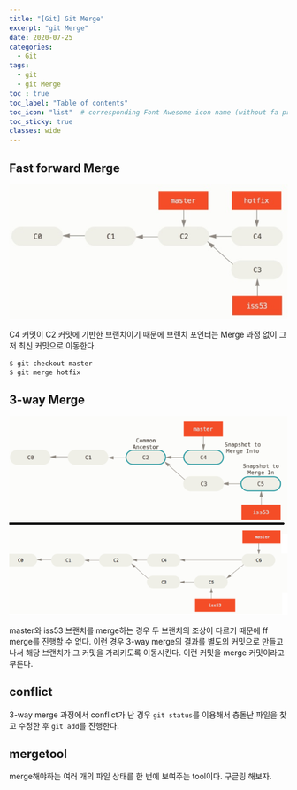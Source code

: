 ```yaml
---
title: "[Git] Git Merge"
excerpt: "git Merge"
date: 2020-07-25
categories:
  - Git
tags:
  - git 
  - git Merge
toc : true
toc_label: "Table of contents"
toc_icon: "list"  # corresponding Font Awesome icon name (without fa prefix)
toc_sticky: true
classes: wide
---
```


## Fast forward Merge

![git-1](/assets/images/git/git-1.jpg)  

C4 커밋이 C2 커밋에 기반한 브랜치이기 때문에 브랜치 포인터는 Merge 과정 없이 그저 최신 커밋으로 이동한다.  

```
$ git checkout master
$ git merge hotfix
```  

## 3-way Merge

![git-2](/assets/images/git/git-2.jpg)  

master와 iss53 브랜치를 merge하는 경우 두 브랜치의 조상이 다르기 때문에 ff merge를 진행할 수 없다. 이런 경우 3-way merge의 결과를 별도의 커밋으로 만들고 나서 해당 브랜치가 그 커밋을 가리키도록 이동시킨다. 이런 커밋을 merge 커밋이라고 부른다.  

## conflict

3-way merge 과정에서 conflict가 난 경우 `git status`를 이용해서 충돌난 파일을 찾고 수정한 후 `git add`를 진행한다.  

## mergetool

merge해야하는 여러 개의 파일 상태를 한 번에 보여주는 tool이다. 구글링 해보자.  







